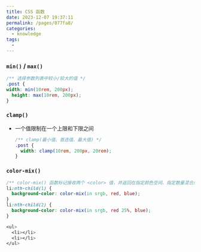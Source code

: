 ```yaml
---
title: CSS 函数
date: 2023-12-07 19:37:11
permalink: /pages/077fa8/
categories:
  - knowledge
tags:
  -
---
```


### `min()` / `max()`

  ```css
  /** 选择参数列表中较小/较大的值 */
  .post {
  width: min(10rem, 200px);
    height: max(10rem, 200px);
  }
  ```

### `clamp()`

- 一个值限制在一个上限和下限之间

  ```css
  /** clamp(最小值、首选值、最大值) */
  .post {
    width: clamp(10rem, 200px, 20rem);
  }
  ```

### `color-mix()`

  ```css
  /** color-mix() 函数标记接收两个 <color> 值，并返回在指定颜色空间、指定数量混合后的颜色 */
  li:nth-child(1) {
    background-color: color-mix(in srgb, red, blue);
  }
  li:nth-child(2) {
    background-color: color-mix(in srgb, red 25%, blue);
  }

  <ul>
    <li></li>
    <li></li>
  </ul>
  ```
